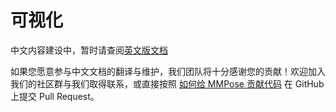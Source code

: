 # 可视化

中文内容建设中，暂时请查阅[英文版文档](../../en/user_guides/visualization.md)

如果您愿意参与中文文档的翻译与维护，我们团队将十分感谢您的贡献！欢迎加入我们的社区群与我们取得联系，或直接按照 [如何给 MMPose 贡献代码](../contribution_guide.md) 在 GitHub 上提交 Pull Request。
